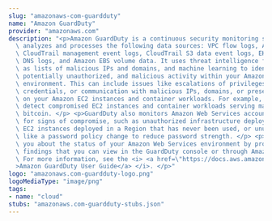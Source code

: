 ```yaml
---
slug: "amazonaws-com-guardduty"
name: "Amazon GuardDuty"
provider: "amazonaws.com"
description: "<p>Amazon GuardDuty is a continuous security monitoring service that\
  \ analyzes and processes the following data sources: VPC flow logs, Amazon Web Services\
  \ CloudTrail management event logs, CloudTrail S3 data event logs, EKS audit logs,\
  \ DNS logs, and Amazon EBS volume data. It uses threat intelligence feeds, such\
  \ as lists of malicious IPs and domains, and machine learning to identify unexpected,\
  \ potentially unauthorized, and malicious activity within your Amazon Web Services\
  \ environment. This can include issues like escalations of privileges, uses of exposed\
  \ credentials, or communication with malicious IPs, domains, or presence of malware\
  \ on your Amazon EC2 instances and container workloads. For example, GuardDuty can\
  \ detect compromised EC2 instances and container workloads serving malware, or mining\
  \ bitcoin. </p> <p>GuardDuty also monitors Amazon Web Services account access behavior\
  \ for signs of compromise, such as unauthorized infrastructure deployments like\
  \ EC2 instances deployed in a Region that has never been used, or unusual API calls\
  \ like a password policy change to reduce password strength. </p> <p>GuardDuty informs\
  \ you about the status of your Amazon Web Services environment by producing security\
  \ findings that you can view in the GuardDuty console or through Amazon EventBridge.\
  \ For more information, see the <i> <a href=\"https://docs.aws.amazon.com/guardduty/latest/ug/what-is-guardduty.html\"\
  >Amazon GuardDuty User Guide</a> </i>. </p>"
logo: "amazonaws.com-guardduty-logo.png"
logoMediaType: "image/png"
tags:
- name: "cloud"
stubs: "amazonaws.com-guardduty-stubs.json"
---
```

